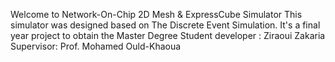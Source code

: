 Welcome to Network-On-Chip 2D Mesh & ExpressCube Simulator 
This simulator was designed based on The Discrete Event Simulation.
It's a final year project to obtain the Master Degree
Student developer : Ziraoui Zakaria 
Supervisor: Prof. Mohamed Ould-Khaoua
